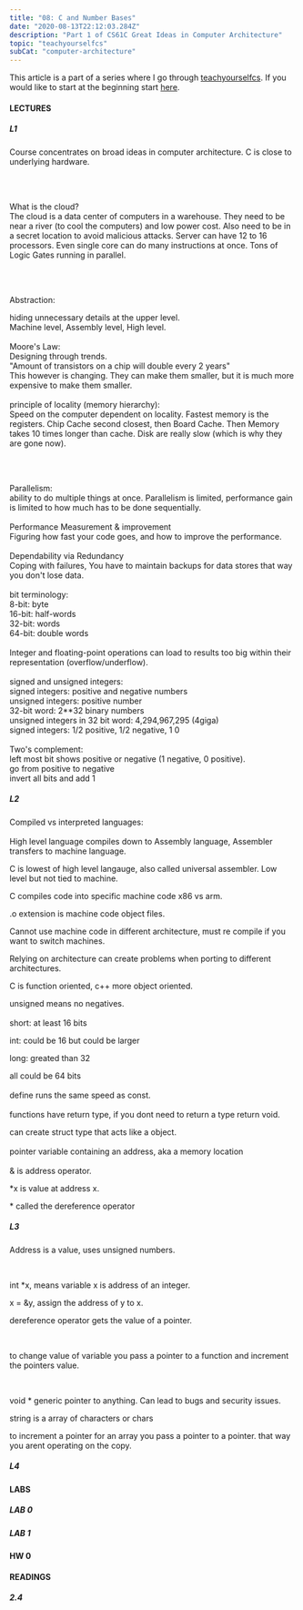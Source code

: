 ```yaml
---
title: "08: C and Number Bases"
date: "2020-08-13T22:12:03.284Z"
description: "Part 1 of CS61C Great Ideas in Computer Architecture"
topic: "teachyourselfcs"
subCat: "computer-architecture"
---
```


This article is a part of a series where I go through [teachyourselfcs](https://teachyourselfcs.com/).
If you would like to start at the beginning start [here](https://bpp.dev/articles/teachyourselfcs/programming/00-getting-started/).

#### LECTURES

##### L1

Course concentrates on broad ideas in computer architecture. C is close to underlying hardware.

<br>
<br>

What is the cloud?
<br>
The cloud is a data center of computers in a warehouse. They need to be near a river (to cool the computers) and low power cost. Also need to be in a secret location to avoid malicious attacks. Server can have 12 to 16 processors. Even single core can do many instructions at once. Tons of Logic Gates running in parallel.

<br>
<br>

Abstraction:
<br>

hiding unnecessary details at the upper level.
<br>
Machine level, Assembly level, High level.
<br>
<br>
Moore's Law:
<br>
Designing through trends.
<br>
"Amount of transistors on a chip will double every 2 years"
<br>
This however is changing. They can make them smaller, but it is much more expensive to make them smaller.
<br>
<br>
principle of locality (memory hierarchy):
<br>
Speed on the computer dependent on locality.
Fastest memory is the registers. Chip Cache second closest, then Board Cache. Then Memory takes 10 times longer than cache. Disk are really slow (which is why they are gone now).

<br>
<br>

Parallelism:
<br>
ability to do multiple things at once. Parallelism is limited, performance gain is limited to how much has to be done sequentially.
<br>
<br>
Performance Measurement & improvement
<br>
Figuring how fast your code goes, and how to improve the performance.
<br>
<br>
Dependability via Redundancy
<br>
Coping with failures, You have to maintain backups for data stores that way you don't lose data.
<br>
<br>
bit terminology:
<br>
8-bit: byte
<br>
16-bit: half-words
<br>
32-bit: words
<br>
64-bit: double words
<br>
<br>
Integer and floating-point operations can load to results too big within their representation (overflow/underflow).
<br>
<br>
signed and unsigned integers:
<br>
signed integers: positive and negative numbers
<br>
unsigned integers: positive number
<br>
32-bit word: 2\*\*32 binary numbers
<br>
unsigned integers in 32 bit word: 4,294,967,295 (4giga)
<br>
signed integers: 1/2 positive, 1/2 negative, 1 0
<br>
<br>
Two's complement:
<br>
left most bit shows positive or negative (1 negative, 0 positive).
<br>
go from positive to negative
<br>
invert all bits and add 1

##### L2

Compiled vs interpreted languages:
<br>
<br>
High level language compiles down to Assembly language, Assembler transfers to machine language.

C is lowest of high level langauge, also called universal assembler. Low level but not tied to machine.

C compiles code into specific machine code x86 vs arm.

.o extension is machine code object files.

Cannot use machine code in different architecture, must re compile if you want to switch machines.

Relying on architecture can create problems when porting to different architectures.

C is function oriented, c++ more object oriented.

unsigned means no negatives.
<br>
<br>
short: at least 16 bits

int: could be 16 but could be larger

long: greated than 32

all could be 64 bits
<br>
<br>
define runs the same speed as const.
<br>
<br>
functions have return type, if you dont need to return a type return void.

can create struct type that acts like a object.
<br>
<br>
pointer variable containing an address, aka a memory location
<br>
<br>
& is address operator.

\*x is value at address x.

\* called the dereference operator

##### L3

Address is a value, uses unsigned numbers.

<br>

int \*x, means variable x is address of an integer.

x = &y, assign the address of y to x.

dereference operator gets the value of a pointer.

<br>

to change value of variable you pass a pointer to a function and increment the pointers value.

<br>

void \* generic pointer to anything. Can lead to bugs and security issues.

string is a array of characters or chars

to increment a pointer for an array you pass a pointer to a pointer. that way you arent operating on the copy.

##### L4

#### LABS

##### LAB 0

##### LAB 1

#### HW 0

#### READINGS

##### 2.4
